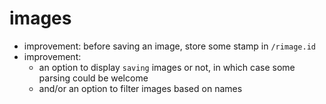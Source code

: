 # images

* improvement: before saving an image, store some stamp in `/rimage.id`
* improvement: 
  * an option to display `saving` images or not, in which case some parsing could be welcome
  * and/or an option to filter images based on names
